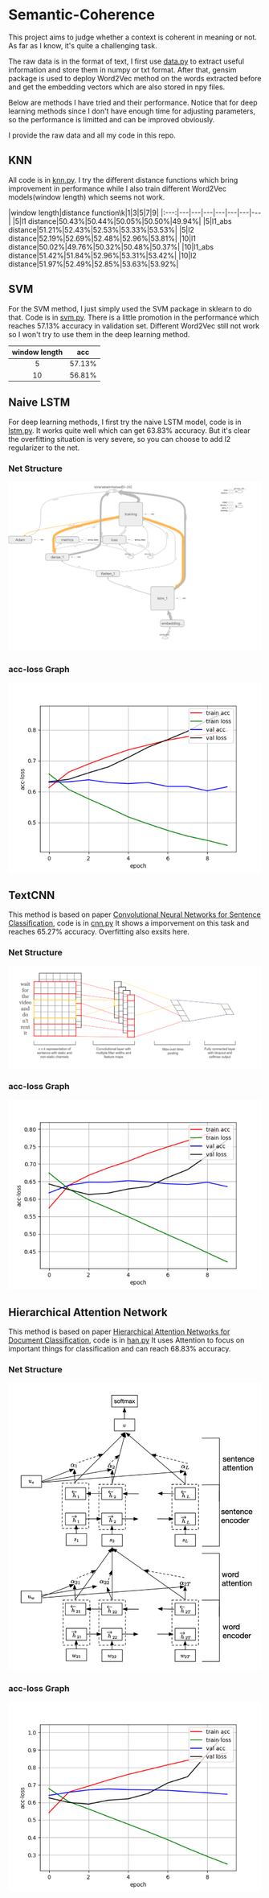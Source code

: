 # Semantic-Coherence

This project aims to judge whether a context is coherent in meaning or not. As far as I know, it's quite a challenging task.

The raw data is in the format of text, I first use [data.py](./data.py) to extract useful information and store them in numpy or txt format. After that, gensim package is used to deploy Word2Vec method on the words extracted before and get the embedding vectors which are also stored in npy files.

Below are methods I have tried and their performance. Notice that for deep learning methods since I don't have enough time for adjusting parameters, so the performance is limitted and can be improved obviously. 

I provide the raw data and all my code in this repo.

## KNN

All code is in [knn.py](./knn.py). I try the different distance functions which bring improvement in performance while I also train different Word2Vec models(window length) which seems not work.

|window length|distance function\k|1|3|5|7|9|
|:---:|---|---|---|---|---|---|---|
|5|l1 distance|50.43%|50.44%|50.05%|50.50%|49.94%|
|5|l1_abs distance|51.21%|52.43%|52.53%|53.33%|53.53%|
|5|l2 distance|52.19%|52.69%|52.48%|52.96%|53.81%|
|10|l1 distance|50.02%|49.76%|50.32%|50.48%|50.37%|
|10|l1_abs distance|51.42%|51.84%|52.96%|53.31%|53.42%|
|10|l2 distance|51.97%|52.49%|52.85%|53.63%|53.92%|

## SVM

For the SVM method, I just simply used the SVM package in sklearn to do that. Code is in [svm.py](./svm.py). There is a little promotion in the performance which reaches 57.13% accuracy in validation set. Different Word2Vec still not work so I won't try to use them in the deep learning method.

|window length|acc|
|:---:|---|
|5|57.13%|
|10|56.81%|

## Naive LSTM

For deep learning methods, I first try the naive LSTM model, code is in [lstm.py](./lstm.py). It works quite well which can get 63.83% accuracy. But it's clear the overfitting situation is very severe, so you can choose to add l2 regularizer to the net.

### Net Structure
![lstm.png](./lstm.png)

### acc-loss Graph
![lstm_train.png](./lstm_train.png)

## TextCNN

This method is based on paper [Convolutional Neural Networks for Sentence Classification](https://arxiv.org/abs/1408.5882), code is in [cnn.py](./cnn.py) It shows a imporvement on this task and reaches 65.27% accuracy. Overfitting also exsits here.

### Net Structure
![cnn.png](./cnn.png)

### acc-loss Graph
![cnn_train.png](cnn_train.png)

## Hierarchical Attention Network

This method is based on paper [Hierarchical Attention Networks for Document Classification](https://www.cs.cmu.edu/~diyiy/docs/naacl16.pdf), code is in [han.py](./han.py) It uses Attention to focus on important things for classification and can reach 68.83% accuracy.

### Net Structure
![han.png](./han.png)

### acc-loss Graph
![han_train.png](./han_train.png)